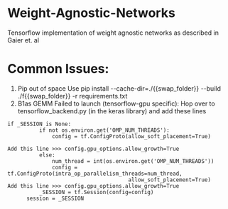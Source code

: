 # Weight-Agnostic-Networks
Tensorflow implementation of weight agnostic networks as described in Gaier et. al

# Common Issues:
1. Pip out of space
  Use pip install --cache-dir=./{{swap_folder}} --build ./f{{swap_folder}} -r requirements.txt
2. B1as GEMM Failed to launch (tensorflow-gpu specific):
  Hop over to tensorflow_backend.py (in the keras library) and add these lines
  ```
  if _SESSION is None:
            if not os.environ.get('OMP_NUM_THREADS'): 
                config = tf.ConfigProto(allow_soft_placement=True)
                
Add this line >>> config.gpu_options.allow_growth=True
            else:
                num_thread = int(os.environ.get('OMP_NUM_THREADS'))
                config = tf.ConfigProto(intra_op_parallelism_threads=num_thread,
                                        allow_soft_placement=True)
Add this line >>> config.gpu_options.allow_growth=True
            _SESSION = tf.Session(config=config)
        session = _SESSION
   ```
